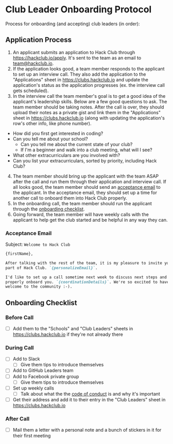 # Club Leader Onboarding Protocol

Process for onboarding (and accepting) club leaders (in order):

## Application Process

1. An applicant submits an application to Hack Club through
   https://hackclub.io/apply. It's sent to the team as an email to
   team@hackclub.io.
2. If the application looks good, a team member responds to the applicant to set
   up an interview call. They also add the application to the "Applications"
   sheet in https://clubs.hackclub.io and update the application's status as the
   application progresses (ex. the interview call gets scheduled).
3. In the interview call the team member's goal is to get a good idea of the
   applicant's leadership skills. Below are a few good questions to ask. The
   team member should be taking notes. After the call is over, they should
   upload their notes as a private gist and link them in the "Applications"
   sheet in https://clubs.hackclub.io (along with updating the application's
   row's other info, like phone number).
  - How did you first get interested in coding?
  - Can you tell me about your school?
    - Can you tell me about the current state of your club?
    - If I'm a beginner and walk into a club meeting, what will I see?
  - What other extracurriculars are you involved with?
  - Can you list your extracurriculars, sorted by priority, including Hack Club?
4. The team member should bring up the applicant with the team ASAP after the
   call and run them through their application and interview call. If all looks
   good, the team member should send an [acceptance email](#acceptance-email) to
   the applicant. In the acceptance email, they should set up a time for another
   call to onboard them into Hack Club properly.
5. In the onboarding call, the team member should run the applicant through the
   [onboarding checklist](#onboarding-checklist).
6. Going forward, the team member will have weekly calls with the applicant to
   help get the club started and be helpful in any way they can.

### Acceptance Email

Subject: `Welcome to Hack Club`

```md
{firstName},

After talking with the rest of the team, it is my pleasure to invite you to be a
part of Hack Club. `{personalizeEmail}`.

I'd like to set up a call sometime next week to discuss next steps and to
properly onboard you. `{coordinationDetails}`. We're so excited to have you. And
welcome to the community :-).
```

## Onboarding Checklist

### Before Call

- [ ] Add them to the "Schools" and "Club Leaders" sheets in
  https://clubs.hackclub.io if they're not already there

### During Call

- [ ] Add to Slack
  - [ ] Give them tips to introduce themselves
- [ ] Add to GitHub Leaders team
- [ ] Add to Facebook private group
  - [ ] Give them tips to introduce themselves
- [ ] Set up weekly calls
  - [ ] Talk about what the the [code of conduct][code-of-conduct] is and why
        it's important
- [ ] Get their address and add it to their entry in the "Club Leaders" sheet in
  https://clubs.hackclub.io

[code-of-conduct]: https://github.com/hackclub/hackclub/blob/master/CONDUCT.md

### After Call

- [ ] Mail them a letter with a personal note and a bunch of stickers in it for
  their first meeting

